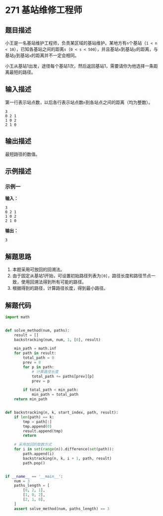 # 271 基站维修工程师

## 题目描述

小王是一名基站维护工程师，负责某区域的基站维护。某地方有`n`个基站（`1 < n < 10`），已知各基站之间的距离`s`（`0 < s < 500`），并且基站`x`到基站`y`的距离，与基站`y`到基站`x`的距离并不一定会相同。

小王从基站1出发，途径每个基站1次，然后返回基站1，需要请你为他选择一条距离最短的路径。

## 输入描述

第一行表示站点数，以后各行表示站点数`n`到各站点之间的距离（均为整数）。
```text
3
0 2 1
1 0 2
2 1 0
```

## 输出描述

最短路径的数值。

## 示例描述

### 示例一

**输入：**
```text
3
0 2 1
1 0 2
2 1 0
```

**输出：**
```text
3
```

## 解题思路

1. 本题采用可放回的回溯法。
2. 由于固定从基站1开始，可设置初始路径列表为`[0]`，路径长度和路径节点一致，使用回溯法得到所有可能的路径。
3. 根据得到的路径，计算路径长度，得到最小路径。

## 解题代码

```python
import math


def solve_method(num, paths):
    result = []
    backstracking(num, num, 1, [0], result)

    min_path = math.inf
    for path in result:
        total_path = 0
        prev = 0
        for p in path:
            # 计算路径长度
            total_path += paths[prev][p]
            prev = p

        if total_path < min_path:
            min_path = total_path
    return min_path


def backstracking(n, k, start_index, path, result):
    if len(path) == k:
        tmp = path[:]
        tmp.append(0)
        result.append(tmp)
        return

    # 采用放回的取数方式
    for i in set(range(n)).difference(set(path)):
        path.append(i)
        backstracking(n, k, i + 1, path, result)
        path.pop()


if __name__ == '__main__':
    num = 3
    paths_length = [
        [0, 2, 1],
        [1, 0, 2],
        [2, 1, 0],
    ]
    assert solve_method(num, paths_length) == 3
```